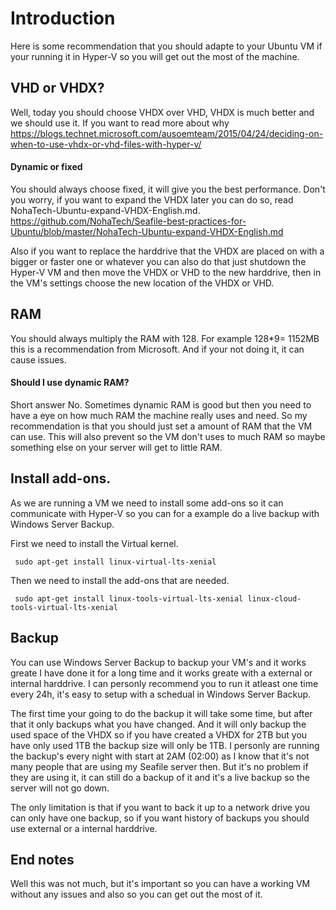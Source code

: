 # Introduction
Here is some recommendation that you should adapte to your Ubuntu VM if your running it in Hyper-V so you will get out the most of the machine.

## VHD or VHDX?
Well, today you should choose VHDX over VHD, VHDX is much better and we should use it.
If you want to read more about why https://blogs.technet.microsoft.com/ausoemteam/2015/04/24/deciding-on-when-to-use-vhdx-or-vhd-files-with-hyper-v/

#### Dynamic or fixed
You should always choose fixed, it will give you the best performance.
Don't you worry, if you want to expand the VHDX later you can do so, read NohaTech-Ubuntu-expand-VHDX-English.md.
https://github.com/NohaTech/Seafile-best-practices-for-Ubuntu/blob/master/NohaTech-Ubuntu-expand-VHDX-English.md

Also if you want to replace the harddrive that the VHDX are placed on with a bigger or faster one or whatever you can also do that just shutdown the Hyper-V VM and then move the VHDX or VHD to the new harddrive, then in the VM's settings choose the new location of the VHDX or VHD.

## RAM
You should always multiply the RAM with 128. For example 128*9= 1152MB this is a recommendation from Microsoft. And if your not doing it, it can cause issues.

#### Should I use dynamic RAM?
Short answer No.
Sometimes dynamic RAM is good but then you need to have a eye on how much RAM the machine really uses and need.
So my recommendation is that you should just set a amount of RAM that the VM can use.
This will also prevent so the VM don't uses to much RAM so maybe something else on your server will get to little RAM.

## Install add-ons.
As we are running a VM we need to install some add-ons so it can communicate with Hyper-V so you can for a example do a live backup with Windows Server Backup.

First we need to install the Virtual kernel.
```
 sudo apt-get install linux-virtual-lts-xenial
```
Then we need to install the add-ons that are needed.
```
 sudo apt-get install linux-tools-virtual-lts-xenial linux-cloud-tools-virtual-lts-xenial
```

## Backup
You can use Windows Server Backup to backup your VM's and it works greate I have done it for a long time and it works greate with a external or internal harddrive.
I can personly recommend you to run it atleast one time every 24h, it's easy to setup with a schedual in Windows Server Backup.

The first time your going to do the backup it will take some time, but after that it only backups what you have changed.
And it will only backup the used space of the VHDX so if you have created a VHDX for 2TB but you have only used 1TB the backup size will only be 1TB.
I personly are running the backup's every night with start at 2AM (02:00) as I know that it's not many people that are using my Seafile server then.
But it's no problem if they are using it, it can still do a backup of it and it's a live backup so the server will not go down.

The only limitation is that if you want to back it up to a network drive you can only have one backup, so if you want history of backups you should use external or a internal harddrive.

## End notes
Well this was not much, but it's important so you can have a working VM without any issues and also so you can get out the most of it.
